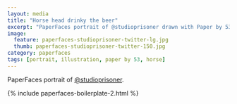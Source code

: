 ```yaml
---
layout: media
title: "Horse head drinky the beer"
excerpt: "PaperFaces portrait of @studioprisoner drawn with Paper by 53 on an iPad."
image: 
  feature: paperfaces-studioprisoner-twitter-lg.jpg
  thumb: paperfaces-studioprisoner-twitter-150.jpg
category: paperfaces
tags: [portrait, illustration, paper by 53, horse]
---
```


PaperFaces portrait of [@studioprisoner](http://twitter.com/studioprisoner).

{% include paperfaces-boilerplate-2.html %}